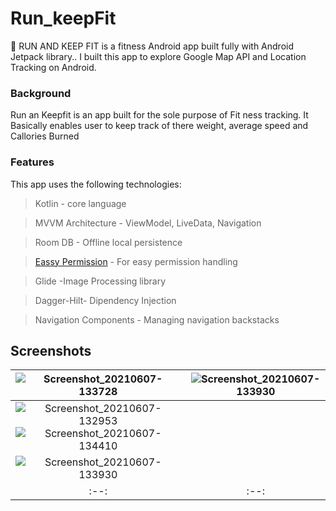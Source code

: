 
# Run_keepFit




👀  RUN AND KEEP FIT is a fitness  Android app built fully with Android Jetpack library..
I built this app to explore Google Map API and Location Tracking on Android.




### Background
Run an Keepfit is an app built for the sole purpose of Fit ness tracking. It Basically enables user to keep track of there weight, average speed and Callories Burned

### Features



This app uses the following technologies:

> Kotlin - core language

> MVVM Architecture - ViewModel, LiveData, Navigation 

> Room DB - Offline local persistence

>[Eassy Permission](https://github.com/googlesamples/easypermissions) - For easy permission handling

>Glide -Image Processing library

>Dagger-Hilt- Dipendency Injection

>Navigation Components - Managing navigation backstacks 




## Screenshots

|![Screenshot_20210607-133728](https://user-images.githubusercontent.com/64317588/121029590-9031c980-c75d-11eb-8a72-f33c1747b33c.png)|![Screenshot_20210607-133930](https://user-images.githubusercontent.com/64317588/121030178-1a7a2d80-c75e-11eb-80ab-4d4fc27a189c.png)|
|:--:|:--:|
|![Screenshot_20210607-132953](https://user-images.githubusercontent.com/64317588/121031002-d5a2c680-c75e-11eb-807b-c8beac75dfc4.png)![Screenshot_20210607-134410](https://user-images.githubusercontent.com/64317588/121032215-eacc2500-c75f-11eb-99e7-0fb9d28ba981.png)
|![Screenshot_20210607-133930](https://user-images.githubusercontent.com/64317588/121030178-1a7a2d80-c75e-11eb-80ab-4d4fc27a189c.png)|
|:--:|:--:|








